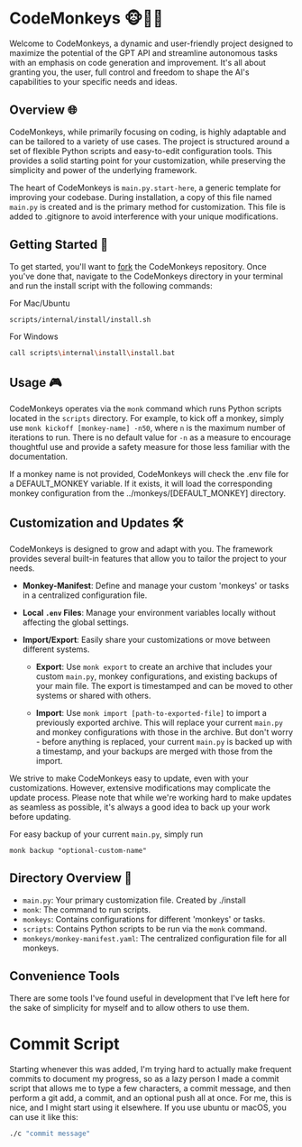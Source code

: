 # CodeMonkeys 🐵👨‍💻

Welcome to CodeMonkeys, a dynamic and user-friendly project designed to maximize the potential of the GPT API and streamline autonomous tasks with an emphasis on code generation and improvement. It's all about granting you, the user, full control and freedom to shape the AI's capabilities to your specific needs and ideas.

## Overview 🌐

CodeMonkeys, while primarily focusing on coding, is highly adaptable and can be tailored to a variety of use cases. The project is structured around a set of flexible Python scripts and easy-to-edit configuration tools. This provides a solid starting point for your customization, while preserving the simplicity and power of the underlying framework.

The heart of CodeMonkeys is `main.py.start-here`, a generic template for improving your codebase. During installation, a copy of this file named `main.py` is created and is the primary method for customization. This file is added to .gitignore to avoid interference with your unique modifications.

## Getting Started 🚀

To get started, you'll want to [fork](https://help.github.com/en/articles/fork-a-repo) the CodeMonkeys repository. Once you've done that, navigate to the CodeMonkeys directory in your terminal and run the install script with the following commands:

For Mac/Ubuntu
```bash
scripts/internal/install/install.sh
```
For Windows
```bash
call scripts\internal\install\install.bat
```

## Usage 🎮

CodeMonkeys operates via the `monk` command which runs Python scripts located in the `scripts` directory. For example, to kick off a monkey, simply use `monk kickoff [monkey-name] -n50`, where `n` is the maximum number of iterations to run. There is no default value for `-n` as a measure to encourage thoughtful use and provide a safety measure for those less familiar with the documentation.

If a monkey name is not provided, CodeMonkeys will check the .env file for a DEFAULT_MONKEY variable. If it exists, it will load the corresponding monkey configuration from the ../monkeys/[DEFAULT_MONKEY] directory.

## Customization and Updates 🛠

CodeMonkeys is designed to grow and adapt with you. The framework provides several built-in features that allow you to tailor the project to your needs.

- **Monkey-Manifest**: Define and manage your custom 'monkeys' or tasks in a centralized configuration file.

- **Local `.env` Files**: Manage your environment variables locally without affecting the global settings.

- **Import/Export**: Easily share your customizations or move between different systems.

    - **Export**: Use `monk export` to create an archive that includes your custom `main.py`, monkey configurations, and existing backups of your main file. The export is timestamped and can be moved to other systems or shared with others.

    - **Import**: Use `monk import [path-to-exported-file]` to import a previously exported archive. This will replace your current `main.py` and monkey configurations with those in the archive. But don't worry - before anything is replaced, your current `main.py` is backed up with a timestamp, and your backups are merged with those from the import.

We strive to make CodeMonkeys easy to update, even with your customizations. However, extensive modifications may complicate the update process. Please note that while we're working hard to make updates as seamless as possible, it's always a good idea to back up your work before updating.

For easy backup of your current `main.py`, simply run
```
monk backup "optional-custom-name"
```

## Directory Overview 📁

* `main.py`: Your primary customization file. Created by ./install
* `monk`: The command to run scripts.
* `monkeys`: Contains configurations for different 'monkeys' or tasks.
* `scripts`: Contains Python scripts to be run via the `monk` command.
* `monkeys/monkey-manifest.yaml`: The centralized configuration file for all monkeys.

## Convenience Tools
There are some tools I've found useful in development that I've left here for the sake of simplicity for myself and to allow others to use them.

# Commit Script
Starting whenever this was added, I'm trying hard to actually make frequent commits to document my progress, so as a lazy person I made a commit script that allows me to type a few characters, a commit message, and then perform a git add, a commit, and an optional push all at once. For me, this is nice, and I might start using it elsewhere. If you use ubuntu or macOS, you can use it like this:
```bash
./c "commit message"
```
